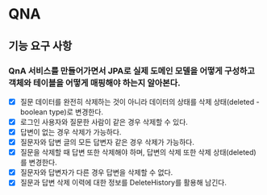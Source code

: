 # QNA

## 기능 요구 사항

### QnA 서비스를 만들어가면서 JPA로 실제 도메인 모델을 어떻게 구성하고 객체와 테이블을 어떻게 매핑해야 하는지 알아본다.

- [x] 질문 데이터를 완전히 삭제하는 것이 아니라 데이터의 상태를 삭제 상태(deleted - boolean type)로 변경한다.
- [x] 로그인 사용자와 질문한 사람이 같은 경우 삭제할 수 있다.
- [x] 답변이 없는 경우 삭제가 가능하다.
- [x] 질문자와 답변 글의 모든 답변자 같은 경우 삭제가 가능하다.
- [x] 질문을 삭제할 때 답변 또한 삭제해야 하며, 답변의 삭제 또한 삭제 상태(deleted)를 변경한다.
- [x] 질문자와 답변자가 다른 경우 답변을 삭제할 수 없다.
- [x] 질문과 답변 삭제 이력에 대한 정보를 DeleteHistory를 활용해 남긴다.